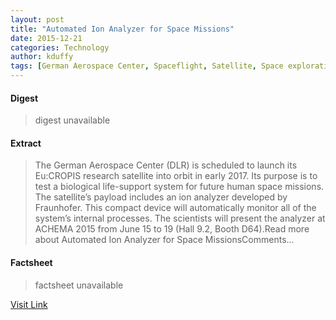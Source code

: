 ```yaml
---
layout: post
title: "Automated Ion Analyzer for Space Missions"
date: 2015-12-21
categories: Technology
author: kduffy
tags: [German Aerospace Center, Spaceflight, Satellite, Space exploration, Capillary electrophoresis, Analytical chemistry, Technology, Outer space, Spaceflight technologies, Aerospace engineering, Flight, Astronautics]
---
```



#### Digest
>digest unavailable

#### Extract
>The German Aerospace Center (DLR) is scheduled to launch its Eu:CROPIS research satellite into orbit in early 2017. Its purpose is to test a biological life-support system for future human space missions. The satellite’s payload includes an ion analyzer developed by Fraunhofer. This compact device will automatically monitor all of the system’s internal processes. The scientists will present the analyzer at ACHEMA 2015 from June 15 to 19 (Hall 9.2, Booth D64).Read more about Automated Ion Analyzer for Space MissionsComments...

#### Factsheet
>factsheet unavailable

[Visit Link](http://www.pddnet.com/news/2015/06/automated-ion-analyzer-space-missions)


